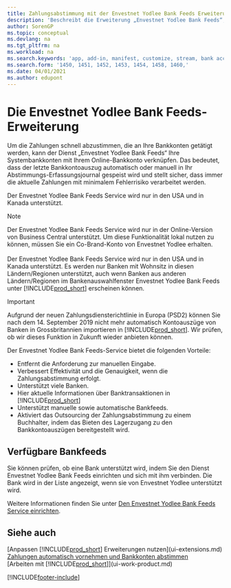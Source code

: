 ```yaml
---
title: Zahlungsabstimmung mit der Envestnet Yodlee Bank Feeds Erweiterung
description: 'Beschreibt die Erweiterung „Envestnet Yodlee Bank Feeds“, die Verknüpfungen zu Bankkonten herstellt, sodass Sie Zahlungen schnell abstimmen können.'
author: SorenGP
ms.topic: conceptual
ms.devlang: na
ms.tgt_pltfrm: na
ms.workload: na
ms.search.keywords: 'app, add-in, manifest, customize, stream, bank account link'
ms.search.form: '1450, 1451, 1452, 1453, 1454, 1458, 1460,'
ms.date: 04/01/2021
ms.author: edupont
---
```

# <a name="the-envestnet-yodlee-bank-feeds-extension"></a>Die Envestnet Yodlee Bank Feeds-Erweiterung

Um die Zahlungen schnell abzustimmen, die an Ihre Bankkonten getätigt werden, kann der Dienst „Envestnet Yodlee Bank Feeds“ Ihre Systembankkonten mit Ihrem Online-Bankkonto verknüpfen. Das bedeutet, dass der letzte Bankkontoauszug automatisch oder manuell in Ihr Abstimmungs-Erfassungsjournal gespeist wird und stellt sicher, dass immer die aktuelle Zahlungen mit minimalem Fehlerrisiko verarbeitet werden.

Der Envestnet Yodlee Bank Feeds Service wird nur in den USA und in Kanada unterstützt.

> [!NOTE]
> Der Envestnet Yodlee Bank Feeds Service wird nur in der Online-Version von Business Central unterstützt. Um diese Funktionalität lokal nutzen zu können, müssen Sie ein Co-Brand-Konto von Envestnet Yodlee erhalten.<br /><br />
> Der Envestnet Yodlee Bank Feeds Service wird nur in den USA und in Kanada unterstützt.
> Es werden nur Banken mit Wohnsitz in diesen Ländern/Regionen unterstützt, auch wenn Banken aus anderen Ländern/Regionen im Bankenauswahlfenster Envestnet Yodlee Bank Feeds unter [!INCLUDE[prod_short](includes/prod_short.md)] erscheinen können.

> [!IMPORTANT]
> Aufgrund der neuen Zahlungsdiensterichtlinie in Europa (PSD2) können Sie nach dem 14. September 2019 nicht mehr automatisch Kontoauszüge von Banken in Grossbritannien importieren in [!INCLUDE[prod_short](includes/prod_short.md)]. Wir prüfen, ob wir dieses Funktion in Zukunft wieder anbieten können.

Der Envestnet Yodlee Bank Feeds-Service bietet die folgenden Vorteile:

* Entfernt die Anforderung zur manuellen Eingabe.
* Verbessert Effektivität und die Genauigkeit, wenn die Zahlungsabstimmung erfolgt.
* Unterstützt viele Banken.
* Hier aktuelle Informationen über Banktransaktionen in [!INCLUDE[prod_short](includes/prod_short.md)]
* Unterstützt manuelle sowie automatische Bankfeeds.
* Aktiviert das Outsourcing der Zahlungsabstimmung zu einem Buchhalter, indem das Bieten des Lagerzugang zu den Bankkontoauszügen bereitgestellt wird.

## <a name="available-bank-feeds"></a>Verfügbare Bankfeeds

Sie können prüfen, ob eine Bank unterstützt wird, indem Sie den Dienst Envestnet Yodlee Bank Feeds einrichten und sich mit ihm verbinden. Die Bank wird in der Liste angezeigt, wenn sie von Envestnet Yodlee unterstützt wird.

Weitere Informationen finden Sie unter [Den Envestnet Yodlee Bank Feeds Service einrichten](bank-how-setup-bank-statement-service.md).

## <a name="see-also"></a>Siehe auch

[Anpassen [!INCLUDE[prod_short](includes/prod_short.md)] Erweiterungen nutzen](ui-extensions.md)  
[Zahlungen automatisch vornehmen und Bankkonten abstimmen](receivables-apply-payments-auto-reconcile-bank-accounts.md)  
[Arbeiten mit [!INCLUDE[prod_short](includes/prod_short.md)]](ui-work-product.md)  

[!INCLUDE[footer-include](includes/footer-banner.md)]
